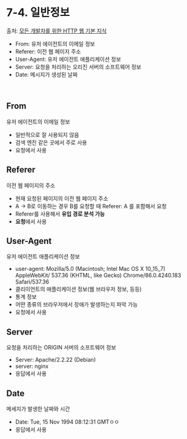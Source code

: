 # 7-4. 일반정보
 
 출처: [모든 개발자를 위한 HTTP 웹 기본 지식](https://www.inflearn.com/course/http-%EC%9B%B9-%EB%84%A4%ED%8A%B8%EC%9B%8C%ED%81%AC/dashboard)
 
* From: 유저 에이전트의 이메일 정보
* Referer: 이전 웹 페이지 주소
* User-Agent: 유저 에이전트 애플리케이션 정보
* Server: 요청을 처리하는 오리진 서버의 소프트웨어 정보
* Date: 메시지가 생성된 날짜

<br>

## From

유저 에이전트의 이메일 정보

* 일반적으로 잘 사용되지 않음
* 검색 엔진 같은 곳에서 주로 사용
* 요청에서 사용

## Referer

이전 웹 페이지의 주소

* 현재 요청된 페이지의 이전 웹 페이지 주소
* A -> B로 이동하는 경우 B를 요청할 때 Referer: A 를 포함해서 요청
* Referer를 사용해서 **유입 경로 분석 가능**
* **요청**에서 사용

## User-Agent

유저 에이전트 애플리케이션 정보

* user-agent: Mozilla/5.0 (Macintosh; Intel Mac OS X 10_15_7) AppleWebKit/
537.36 (KHTML, like Gecko) Chrome/86.0.4240.183 Safari/537.36
* 클리이언트의 애플리케이션 정보(웹 브라우저 정보, 등등)
* 통계 정보
* 어떤 종류의 브라우저에서 장애가 발생하는지 파악 가능
* 요청에서 사용

## Server

요청을 처리하는 ORIGIN 서버의 소프트웨어 정보

* Server: Apache/2.2.22 (Debian)
* server: nginx
* 응답에서 사용

## Date

메세지가 발생한 날짜와 시간

* Date: Tue, 15 Nov 1994 08:12:31 GMTㅇㅇ
* 응답에서 사용



